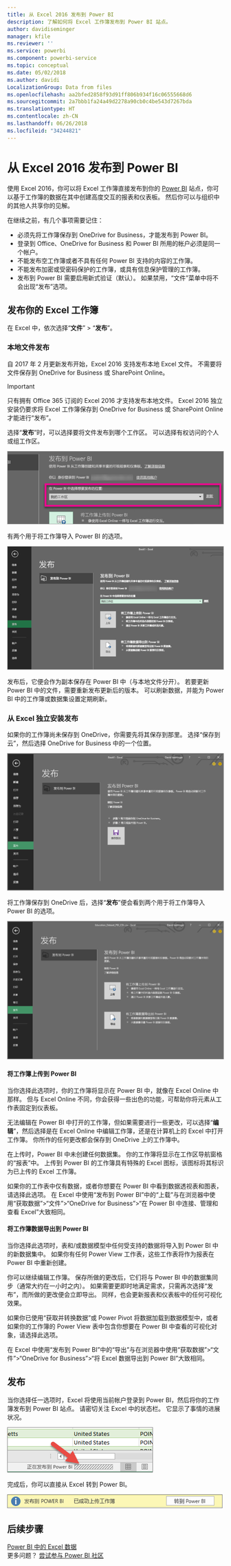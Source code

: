 ```yaml
---
title: 从 Excel 2016 发布到 Power BI
description: 了解如何将 Excel 工作簿发布到 Power BI 站点。
author: davidiseminger
manager: kfile
ms.reviewer: ''
ms.service: powerbi
ms.component: powerbi-service
ms.topic: conceptual
ms.date: 05/02/2018
ms.author: davidi
LocalizationGroup: Data from files
ms.openlocfilehash: aa2bfed2858f93d91ff806b934f16c06555668d6
ms.sourcegitcommit: 2a7bbb1fa24a49d2278a90cb0c4be543d7267bda
ms.translationtype: HT
ms.contentlocale: zh-CN
ms.lasthandoff: 06/26/2018
ms.locfileid: "34244821"
---
```

# <a name="publish-to-power-bi-from-excel-2016"></a>从 Excel 2016 发布到 Power BI
使用 Excel 2016，你可以将 Excel 工作簿直接发布到你的 [Power BI](https://powerbi.microsoft.com) 站点，你可以基于工作簿的数据在其中创建高度交互的报表和仪表板。 然后你可以与组织中的其他人共享你的见解。

在继续之前，有几个事项需要记住：

* 必须先将工作簿保存到 OneDrive for Business，才能发布到 Power BI。
* 登录到 Office、OneDrive for Business 和 Power BI 所用的帐户必须是同一个帐户。
* 不能发布空工作簿或者不具有任何 Power BI 支持的内容的工作簿。
* 不能发布加密或受密码保护的工作簿，或具有信息保护管理的工作簿。
* 发布到 Power BI 需要启用新式验证（默认）。 如果禁用，“文件”菜单中将不会出现“发布”选项。

## <a name="to-publish-your-excel-workbook"></a>发布你的 Excel 工作簿
在 Excel 中，依次选择“**文件**” > “**发布**”。

### <a name="local-file-publishing"></a>本地文件发布
自 2017 年 2 月更新发布开始，Excel 2016 支持发布本地 Excel 文件。 不需要将文件保存到 OneDrive for Business 或 SharePoint Online。

> [!IMPORTANT]
> 只有拥有 Office 365 订阅的 Excel 2016 才支持发布本地文件。 Excel 2016 独立安装仍要求将 Excel 工作簿保存到 OneDrive for Business 或 SharePoint Online 才能进行“发布”。
> 
> 

选择“**发布**”时，可以选择要将文件发布到哪个工作区。 可以选择有权访问的个人或组工作区。

![](media/service-publish-from-excel/pbi_choose_workspace.png)

有两个用于将工作簿导入 Power BI 的选项。

![](media/service-publish-from-excel/pbi_uploadexport3.png)

发布后，它便会作为副本保存在 Power BI 中（与本地文件分开）。 若要更新 Power BI 中的文件，需要重新发布更新后的版本。 可以刷新数据，并能为 Power BI 中的工作簿或数据集设置定期刷新。

### <a name="publishing-from-excel-standalone"></a>从 Excel 独立安装发布
如果你的工作簿尚未保存到 OneDrive，你需要先将其保存到那里。 选择“保存到云”，然后选择 OneDrive for Business 中的一个位置。

![](media/service-publish-from-excel/pbi_savetoonedrive2.png)

将工作簿保存到 OneDrive 后，选择“**发布**”便会看到两个用于将工作簿导入 Power BI 的选项。

![](media/service-publish-from-excel/pbi_uploadexport2.png)

#### <a name="upload-your-workbook-to-power-bi"></a>将工作簿上传到 Power BI
当你选择此选项时，你的工作簿将显示在 Power BI 中，就像在 Excel Online 中那样。 但与 Excel Online 不同，你会获得一些出色的功能，可帮助你将元素从工作表固定到仪表板。

无法编辑在 Power BI 中打开的工作簿，但如果需要进行一些更改，可以选择“**编辑**”，然后选择是在 Excel Online 中编辑工作簿，还是在计算机上的 Excel 中打开工作簿。 你所作的任何更改都会保存到 OneDrive 上的工作簿中。

在上传时，Power BI 中未创建任何数据集。 你的工作簿将显示在工作区导航窗格的“报表”中。 上传到 Power BI 的工作簿具有特殊的 Excel 图标，该图标将其标识为已上传的 Excel 工作簿。

如果你的工作表中仅有数据，或者你想要在 Power BI 中看到数据透视表和图表，请选择此选项。
在 Excel 中使用“发布到 Power BI”中的“上载”与在浏览器中使用“获取数据”>“文件”>“OneDrive for Business”>“在 Power BI 中连接、管理和查看 Excel”大致相同。

#### <a name="export-workbook-data-to-power-bi"></a>将工作簿数据导出到 Power BI
当你选择此选项时，表和/或数据模型中任何受支持的数据将导入到 Power BI 中的新数据集中。 如果你有任何 Power View 工作表，这些工作表将作为报表在 Power BI 中重新创建。

你可以继续编辑工作簿。 保存所做的更改后，它们将与 Power BI 中的数据集同步（通常大约在一小时之内）。 如果需要更即时地满足需求，只需再次选择“发布”，而所做的更改便会立即导出。 同样，也会更新报表和仪表板中的任何可视化效果。

如果你已使用“获取并转换数据”或 Power Pivot 将数据加载到数据模型中，或者如果你的工作簿的 Power View 表中包含你想要在 Power BI 中查看的可视化对象，请选择此选项。

在 Excel 中使用“发布到 Power BI”中的“导出”与在浏览器中使用“获取数据”>“文件”>“OneDrive for Business”>“将 Excel 数据导出到 Power BI”大致相同。

## <a name="publishing"></a>发布
当你选择任一选项时，Excel 将使用当前帐户登录到 Power BI，然后将你的工作簿发布到 Power BI 站点。 请密切关注 Excel 中的状态栏。 它显示了事情的进展状况。

![](media/service-publish-from-excel/pbi_publishingstatus.png)

完成后，你可以直接从 Excel 转到 Power BI。

![](media/service-publish-from-excel/pbi_gotopbi.png)

## <a name="next-steps"></a>后续步骤
[Power BI 中的 Excel 数据](service-excel-workbook-files.md)  
更多问题？ [尝试参与 Power BI 社区](http://community.powerbi.com/)

